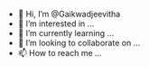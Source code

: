 - 👋 Hi, I’m @Gaikwadjeevitha
- 👀 I’m interested in ...
- 🌱 I’m currently learning ...
- 💞️ I’m looking to collaborate on ...
- 📫 How to reach me ...

<!---
Gaikwadjeevitha/Gaikwadjeevitha is a ✨ special ✨ repository because its `README.md` (this file) appears on your GitHub profile.
You can click the Preview link to take a look at your changes.
--->
